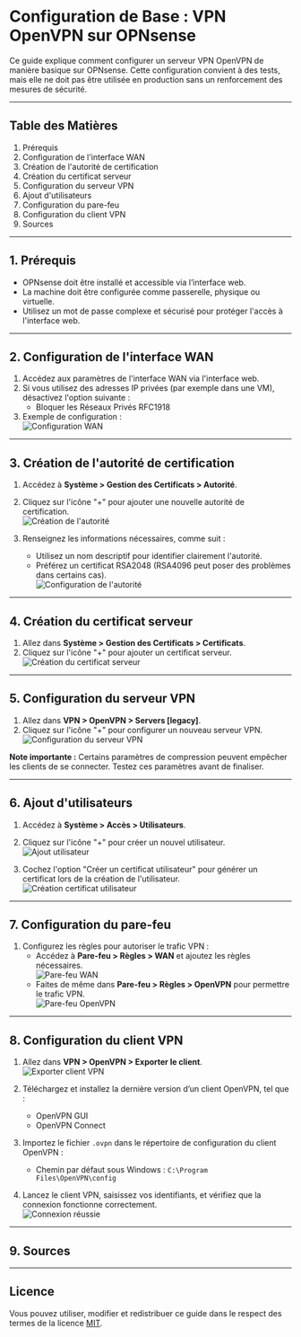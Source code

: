 
# Configuration de Base : VPN OpenVPN sur OPNsense

Ce guide explique comment configurer un serveur VPN OpenVPN de manière basique sur OPNsense. Cette configuration convient à des tests, mais elle ne doit pas être utilisée en production sans un renforcement des mesures de sécurité.

---

## Table des Matières

1. Prérequis
2. Configuration de l'interface WAN
3. Création de l'autorité de certification
4. Création du certificat serveur
5. Configuration du serveur VPN
6. Ajout d'utilisateurs
7. Configuration du pare-feu
8. Configuration du client VPN
9. Sources

---

## 1. Prérequis

- OPNsense doit être installé et accessible via l’interface web.
- La machine doit être configurée comme passerelle, physique ou virtuelle.
- Utilisez un mot de passe complexe et sécurisé pour protéger l'accès à l'interface web.

---

## 2. Configuration de l'interface WAN

1. Accédez aux paramètres de l'interface WAN via l'interface web.
2. Si vous utilisez des adresses IP privées (par exemple dans une VM), désactivez l'option suivante :
   - Bloquer les Réseaux Privés RFC1918
3. Exemple de configuration :  
   ![Configuration WAN](img/img1.jpg)

---

## 3. Création de l'autorité de certification

1. Accédez à **Système > Gestion des Certificats > Autorité**.
2. Cliquez sur l'icône "+" pour ajouter une nouvelle autorité de certification.  
   ![Création de l'autorité](img/img2.jpg)

3. Renseignez les informations nécessaires, comme suit :
   - Utilisez un nom descriptif pour identifier clairement l'autorité.
   - Préférez un certificat RSA2048 (RSA4096 peut poser des problèmes dans certains cas).  
   ![Configuration de l'autorité](img/img3.jpg)

---

## 4. Création du certificat serveur

1. Allez dans **Système > Gestion des Certificats > Certificats**.
2. Cliquez sur l'icône "+" pour ajouter un certificat serveur.  
   ![Création du certificat serveur](img/img4.jpg)

---

## 5. Configuration du serveur VPN

1. Allez dans **VPN > OpenVPN > Servers [legacy]**.
2. Cliquez sur l'icône "+" pour configurer un nouveau serveur VPN.  
   ![Configuration du serveur VPN](img/img5.jpg)

**Note importante :** Certains paramètres de compression peuvent empêcher les clients de se connecter. Testez ces paramètres avant de finaliser.

---

## 6. Ajout d'utilisateurs

1. Accédez à **Système > Accès > Utilisateurs**.
2. Cliquez sur l'icône "+" pour créer un nouvel utilisateur.  
   ![Ajout utilisateur](img/img7.jpg)

3. Cochez l'option "Créer un certificat utilisateur" pour générer un certificat lors de la création de l'utilisateur.  
   ![Création certificat utilisateur](img/img9.jpg)

---

## 7. Configuration du pare-feu

1. Configurez les règles pour autoriser le trafic VPN :
   - Accédez à **Pare-feu > Règles > WAN** et ajoutez les règles nécessaires.  
     ![Pare-feu WAN](img/img10.jpg)
   - Faites de même dans **Pare-feu > Règles > OpenVPN** pour permettre le trafic VPN.  
     ![Pare-feu OpenVPN](img/img12.jpg)

---

## 8. Configuration du client VPN

1. Allez dans **VPN > OpenVPN > Exporter le client**.  
   ![Exporter client VPN](img/img13.jpg)

2. Téléchargez et installez la dernière version d’un client OpenVPN, tel que :
   - OpenVPN GUI
   - OpenVPN Connect

3. Importez le fichier `.ovpn` dans le répertoire de configuration du client OpenVPN :
   - Chemin par défaut sous Windows : `C:\Program Files\OpenVPN\config`

4. Lancez le client VPN, saisissez vos identifiants, et vérifiez que la connexion fonctionne correctement.  
   ![Connexion réussie](img/img15.jpg)

---

## 9. Sources



---

## Licence

Vous pouvez utiliser, modifier et redistribuer ce guide dans le respect des termes de la licence [MIT](https://opensource.org/licenses/MIT).
